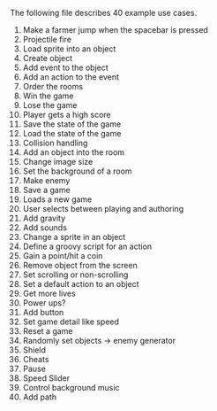 The following file describes 40 example use cases.

1. Make a farmer jump when the spacebar is pressed
2. Projectile fire
3. Load sprite into an object
4. Create object
5. Add event to the object
6. Add an action to the event
7. Order the rooms
8. Win the game
9. Lose the game
10. Player gets a high score
11. Save the state of the game
12. Load the state of the game
13. Collision handling
14. Add an object into the room
15. Change image size
16. Set the background of a room
17. Make enemy
18. Save a game
19. Loads a new game
20. User selects between playing and authoring
21. Add gravity
22. Add sounds
23. Change a sprite in an object
24. Define a groovy script for an action
25. Gain a point/hit a coin
26. Remove object from the screen
27. Set scrolling or non-scrolling
28. Set a default action to an object
29. Get more lives
30. Power ups?
31. Add button
32. Set game detail like speed
33. Reset a game
34. Randomly set objects -> enemy generator
35. Shield
36. Cheats
37. Pause
38. Speed Slider
39. Control background music
40. Add path

